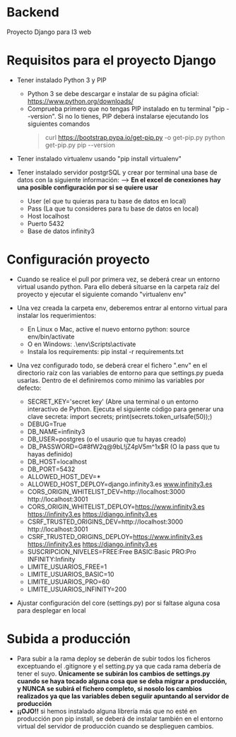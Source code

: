 # Backend
Proyecto Django para I3 web

# Requisitos para el proyecto Django

- Tener instalado Python 3 y PIP
    * Python 3 se debe descargar e instalar de su página oficial: https://www.python.org/downloads/
    * Comprueba primero que no tengas PIP instalado en tu terminal "pip --version". Si no lo tienes, PIP deberá instalarse ejecutando los siguientes comandos
       > curl https://bootstrap.pypa.io/get-pip.py -o get-pip.py
       > python get-pip.py
       > pip --version
       
- Tener instalado virtualenv usando "pip install virtualenv"
- Tener instalado servidor postgrSQL y crear por terminal una base de datos con la siguiente información: --> **En el excel de conexiones hay una posible configuración por si se quiere usar**
  * User	(el que tu quieras para tu base de datos en local) 
  * Pass	(La que tu consideres para tu base de datos en local)
  * Host	localhost
  * Puerto	5432
  * Base de datos	infinity3

# Configuración proyecto

- Cuando se realice el pull por primera vez, se deberá crear un entorno virtual usando python. Para ello deberá situarse en la carpeta raíz del proyecto y ejecutar el siguiente comando "virtualenv env"
- Una vez creada la carpeta env, deberemos entrar al entorno virtual para instalar los requerimientos:
  * En Linux o Mac, active el nuevo entorno python: source env/bin/activate
  * O en Windows: .\env\Scripts\activate
  * Instala los requirements: pip instal -r requirements.txt
    
- Una vez configurado todo, se deberá crear el fichero ".env" en el directorio raíz con las variables de entorno para que settings.py pueda usarlas. Dentro de el definiremos como minimo las variables por defecto:
  * SECRET_KEY='secret key' (Abre una terminal o un entorno interactivo de Python. Ejecuta el siguiente código para generar una clave secreta: import secrets; print(secrets.token_urlsafe(50));)
  * DEBUG=True
  * DB_NAME=infinity3
  * DB_USER=postgres (o el usaurio que tu hayas creado)
  * DB_PASSWORD=G#8fW2q@9bL!jZ4pV5m^1x$R (O la pass que tu hayas definido)
  * DB_HOST=localhost
  * DB_PORT=5432
  * ALLOWED_HOST_DEV=*
  * ALLOWED_HOST_DEPLOY=django.infinity3.es www.infinity3.es
  * CORS_ORIGIN_WHITELIST_DEV=http://localhost:3000 http://localhost:3001
  * CORS_ORIGIN_WHITELIST_DEPLOY=https://www.infinity3.es https://infinity3.es https://django.infinity3.es
  * CSRF_TRUSTED_ORIGINS_DEV=http://localhost:3000 http://localhost:3001
  * CSRF_TRUSTED_ORIGINS_DEPLOY=https://www.infinity3.es https://infinity3.es https://django.infinity3.es
  * SUSCRIPCION_NIVELES=FREE:Free BASIC:Basic PRO:Pro INFINITY:Infinity
  * LIMITE_USUARIOS_FREE=1
  * LIMITE_USUARIOS_BASIC=10
  * LIMITE_USUARIOS_PRO=60
  * LIMITE_USUARIOS_INFINITY=200
    
- Ajustar configuración del core (settings.py) por si faltase alguna cosa para desplegar en local

# Subida a producción

- Para subir a la rama deploy se deberán de subir todos los ficheros exceptuando el .gitignore y el setting.py ya que cada rama debería de tener el suyo. **Únicamente se subirán los cambios de settings.py cuando se haya tocado alguna cosa que se deba migrar a producción, y NUNCA se subirá el fichero completo, si nosolo los cambios realizados ya que las variables deben seguiir apuntando al servidor de producción**
- **¡¡OJO!!** si hemos instalado alguna librería más que no esté en producción pon pip install, se deberá de instalar también en el entorno virtual del servidor de producción cuando se desplieguen cambios.
